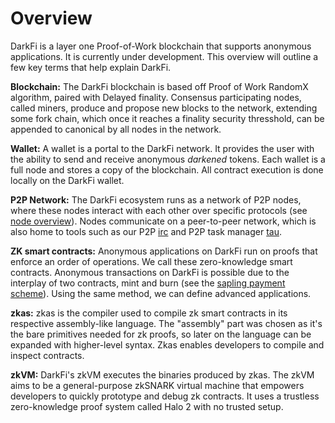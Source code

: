 # Overview

DarkFi is a layer one Proof-of-Work blockchain that supports anonymous
applications. It is currently under development. This overview will
outline a few key terms that help explain DarkFi.

**Blockchain:** The DarkFi blockchain is based off Proof of Work RandomX
algorithm, paired with Delayed finality. Consensus participating nodes,
called miners, produce and propose new blocks to the network, extending
some fork chain, which once it reaches a finality security thresshold,
can be appended to canonical by all nodes in the network.

**Wallet:** A wallet is a portal to the DarkFi network. It provides
the user with the ability to send and receive anonymous _darkened_
tokens. Each wallet is a full node and stores a copy of the
blockchain. All contract execution is done locally on the DarkFi wallet.

**P2P Network:** The DarkFi ecosystem runs as a network of P2P nodes,
where these nodes interact with each other over specific protocols (see
[node overview](dna.md)). Nodes communicate on a peer-to-peer network,
which is also home to tools such as our P2P [irc](../misc/ircd/ircd.md)
and P2P task manager [tau](../misc/tau.md).

**ZK smart contracts:** Anonymous applications on DarkFi run on proofs
that enforce an order of operations. We call these zero-knowledge smart
contracts. Anonymous transactions on DarkFi is possible due to the
interplay of two contracts, mint and burn (see the [sapling payment
scheme](../zkas/examples/sapling.md)). Using the same method, we can
define advanced applications.

**zkas:** zkas is the compiler used to compile zk smart contracts in
its respective assembly-like language. The "assembly" part was chosen as
it's the bare primitives needed for zk proofs, so later on the language
can be expanded with higher-level syntax. Zkas enables developers to
compile and inspect contracts.

**zkVM:** DarkFi's zkVM executes the binaries produced by zkas. The
zkVM aims to be a general-purpose zkSNARK virtual machine that empowers
developers to quickly prototype and debug zk contracts. It uses a
trustless zero-knowledge proof system called Halo 2 with no trusted setup.
